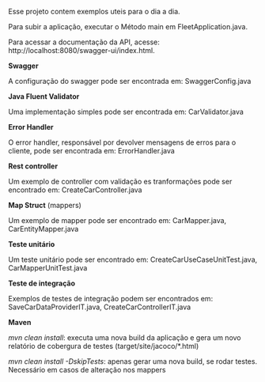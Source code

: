 Esse projeto contem exemplos uteis para o dia a dia.

Para subir a aplicação, executar o Método main em FleetApplication.java.

Para acessar a documentação da API, acesse: http://localhost:8080/swagger-ui/index.html.

**Swagger**

A configuração do swagger pode ser encontrada em: SwaggerConfig.java

**Java Fluent Validator**

Uma implementação simples pode ser encontrada em: CarValidator.java

**Error Handler**

O error handler, responsável por devolver mensagens de erros para o cliente, pode ser encontrada em: ErrorHandler.java

**Rest controller**

Um exemplo de controller com validação es tranformações pode ser encontrado em: CreateCarController.java

**Map Struct** (mappers)

Um exemplo de mapper pode ser encontrado em: CarMapper.java, CarEntityMapper.java

**Teste unitário**

Um teste unitário pode ser encontrado em: CreateCarUseCaseUnitTest.java, CarMapperUnitTest.java

**Teste de integração**

Exemplos de testes de integração podem ser encontrados em: SaveCarDataProviderIT.java, CreateCarControllerIT.java

**Maven**

_mvn clean install_: executa uma nova build da aplicação e gera um novo relatório de cobergura de testes (target/site/jacoco/*.html)

_mvn clean install -DskipTests_: apenas gerar uma nova build, se rodar testes. Necessário em casos de alteração nos mappers